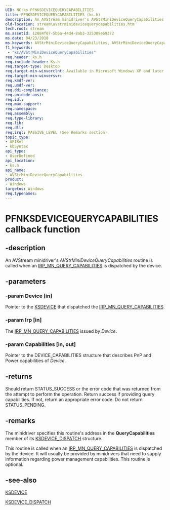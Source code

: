 ```yaml
---
UID: NC:ks.PFNKSDEVICEQUERYCAPABILITIES
title: PFNKSDEVICEQUERYCAPABILITIES (ks.h)
description: An AVStream minidriver's AVStrMiniDeviceQueryCapabilities routine is called when an IRP_MN_QUERY_CAPABILITIES is dispatched by the device.
old-location: stream\avstrminidevicequerycapabilities.htm
tech.root: stream
ms.assetid: 12084f07-5b6a-44d4-8ab3-325309e69372
ms.date: 04/23/2018
ms.keywords: AVStrMiniDeviceQueryCapabilities, AVStrMiniDeviceQueryCapabilities routine [Streaming Media Devices], PFNKSDEVICEQUERYCAPABILITIES, avstclbk_6078ead8-c11e-4f25-9742-21740e9a9da8.xml, ks/AVStrMiniDeviceQueryCapabilities, stream.avstrminidevicequerycapabilities
f1_keywords:
 - "ks/AVStrMiniDeviceQueryCapabilities"
req.header: ks.h
req.include-header: Ks.h
req.target-type: Desktop
req.target-min-winverclnt: Available in Microsoft Windows XP and later operating systems and DirectX 8.0 and later DirectX versions.
req.target-min-winversvr: 
req.kmdf-ver: 
req.umdf-ver: 
req.ddi-compliance: 
req.unicode-ansi: 
req.idl: 
req.max-support: 
req.namespace: 
req.assembly: 
req.type-library: 
req.lib: 
req.dll: 
req.irql: PASSIVE_LEVEL (See Remarks section)
topic_type:
- APIRef
- kbSyntax
api_type:
- UserDefined
api_location:
- ks.h
api_name:
- AVStrMiniDeviceQueryCapabilities
product:
- Windows
targetos: Windows
req.typenames: 
---
```


# PFNKSDEVICEQUERYCAPABILITIES callback function


## -description


An AVStream minidriver's <i>AVStrMiniDeviceQueryCapabilities</i> routine is called when an <a href="https://docs.microsoft.com/windows-hardware/drivers/kernel/irp-mn-query-capabilities">IRP_MN_QUERY_CAPABILITIES</a> is dispatched by the device.


## -parameters




### -param Device [in]

Pointer to the <a href="https://docs.microsoft.com/windows-hardware/drivers/ddi/ks/ns-ks-_ksdevice">KSDEVICE</a> that dispatched the <a href="https://docs.microsoft.com/windows-hardware/drivers/kernel/irp-mn-query-capabilities">IRP_MN_QUERY_CAPABILITIES</a>.


### -param Irp [in]

The <a href="https://docs.microsoft.com/windows-hardware/drivers/kernel/irp-mn-query-capabilities">IRP_MN_QUERY_CAPABILITIES</a> issued by <i>Device</i>.


### -param Capabilities [in, out]

Pointer to the DEVICE_CAPABILITIES structure that describes PnP and Power capabilities of <i>Device</i>.


## -returns



Should return STATUS_SUCCESS or the error code that was returned from the attempt to perform the operation. Return success if providing query capabilities. If not, return an appropriate error code. Do not return STATUS_PENDING.




## -remarks



The minidriver specifies this routine's address in the <b>QueryCapabilities</b> member of its <a href="https://docs.microsoft.com/windows-hardware/drivers/ddi/ks/ns-ks-_ksdevice_dispatch">KSDEVICE_DISPATCH</a> structure.

This routine is called when an <a href="https://docs.microsoft.com/windows-hardware/drivers/kernel/irp-mn-query-capabilities">IRP_MN_QUERY_CAPABILITIES</a> is dispatched by the device. It will usually be provided by minidrivers that need to supply information regarding power management capabilities. This routine is optional.




## -see-also




<a href="https://docs.microsoft.com/windows-hardware/drivers/ddi/ks/ns-ks-_ksdevice">KSDEVICE</a>



<a href="https://docs.microsoft.com/windows-hardware/drivers/ddi/ks/ns-ks-_ksdevice_dispatch">KSDEVICE_DISPATCH</a>
 

 

